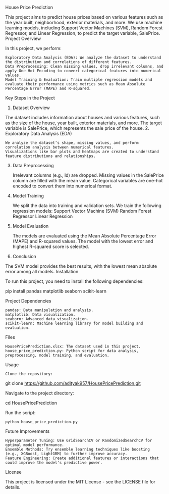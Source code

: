 House Price Prediction

This project aims to predict house prices based on various features such as the year built, neighborhood, exterior materials, and more. We use machine learning models, including Support Vector Machines (SVM), Random Forest Regressor, and Linear Regression, to predict the target variable, SalePrice.
Project Overview

In this project, we perform:

    Exploratory Data Analysis (EDA): We analyze the dataset to understand the distribution and correlations of different features.
    Data Preprocessing: Clean missing values, drop irrelevant columns, and apply One-Hot Encoding to convert categorical features into numerical values.
    Model Training & Evaluation: Train multiple regression models and evaluate their performance using metrics such as Mean Absolute Percentage Error (MAPE) and R-squared.

Key Steps in the Project
1. Dataset Overview

The dataset includes information about houses and various features, such as the size of the house, year built, exterior materials, and more. The target variable is SalePrice, which represents the sale price of the house.
2. Exploratory Data Analysis (EDA)

    We analyze the dataset’s shape, missing values, and perform correlation analysis between numerical features.
    Visualizations like bar plots and heatmaps are created to understand feature distributions and relationships.

3. Data Preprocessing

    Irrelevant columns (e.g., Id) are dropped.
    Missing values in the SalePrice column are filled with the mean value.
    Categorical variables are one-hot encoded to convert them into numerical format.

4. Model Training

    We split the data into training and validation sets.
    We train the following regression models:
        Support Vector Machine (SVM)
        Random Forest Regressor
        Linear Regression

5. Model Evaluation

    The models are evaluated using the Mean Absolute Percentage Error (MAPE) and R-squared values.
    The model with the lowest error and highest R-squared score is selected.

6. Conclusion

The SVM model provides the best results, with the lowest mean absolute error among all models.
Installation

To run this project, you need to install the following dependencies:

pip install pandas matplotlib seaborn scikit-learn

Project Dependencies

    pandas: Data manipulation and analysis.
    matplotlib: Data visualization.
    seaborn: Advanced data visualization.
    scikit-learn: Machine learning library for model building and evaluation.

Files

    HousePricePrediction.xlsx: The dataset used in this project.
    house_price_prediction.py: Python script for data analysis, preprocessing, model training, and evaluation.

Usage

    Clone the repository:

git clone https://github.com/adityak957/HousePricePrediction.git

Navigate to the project directory:

cd HousePricePrediction

Run the script:

    python house_price_prediction.py

Future Improvements

    Hyperparameter Tuning: Use GridSearchCV or RandomizedSearchCV for optimal model performance.
    Ensemble Methods: Try ensemble learning techniques like boosting (e.g., XGBoost, LightGBM) to further improve accuracy.
    Feature Engineering: Create additional features or interactions that could improve the model's predictive power.

License

This project is licensed under the MIT License - see the LICENSE file for details.
